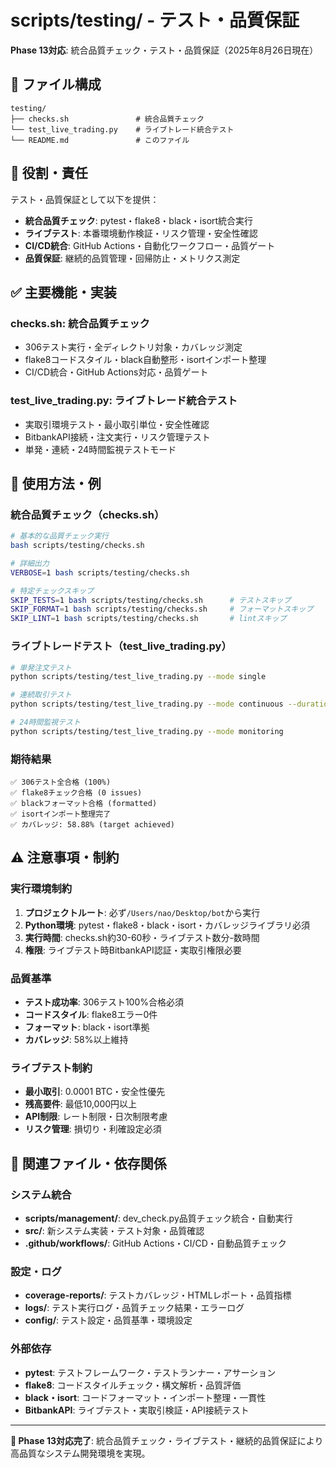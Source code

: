 # scripts/testing/ - テスト・品質保証

**Phase 13対応**: 統合品質チェック・テスト・品質保証（2025年8月26日現在）

## 📂 ファイル構成

```
testing/
├── checks.sh               # 統合品質チェック
└── test_live_trading.py    # ライブトレード統合テスト
└── README.md               # このファイル
```

## 🎯 役割・責任

テスト・品質保証として以下を提供：
- **統合品質チェック**: pytest・flake8・black・isort統合実行
- **ライブテスト**: 本番環境動作検証・リスク管理・安全性確認
- **CI/CD統合**: GitHub Actions・自動化ワークフロー・品質ゲート
- **品質保証**: 継続的品質管理・回帰防止・メトリクス測定

## ✅ 主要機能・実装

### **checks.sh**: 統合品質チェック
- 306テスト実行・全ディレクトリ対象・カバレッジ測定
- flake8コードスタイル・black自動整形・isortインポート整理
- CI/CD統合・GitHub Actions対応・品質ゲート

### **test_live_trading.py**: ライブトレード統合テスト
- 実取引環境テスト・最小取引単位・安全性確認
- BitbankAPI接続・注文実行・リスク管理テスト
- 単発・連続・24時間監視テストモード

## 🔧 使用方法・例

### **統合品質チェック（checks.sh）**
```bash
# 基本的な品質チェック実行
bash scripts/testing/checks.sh

# 詳細出力
VERBOSE=1 bash scripts/testing/checks.sh

# 特定チェックスキップ
SKIP_TESTS=1 bash scripts/testing/checks.sh      # テストスキップ
SKIP_FORMAT=1 bash scripts/testing/checks.sh     # フォーマットスキップ
SKIP_LINT=1 bash scripts/testing/checks.sh       # lintスキップ
```

### **ライブトレードテスト（test_live_trading.py）**
```bash
# 単発注文テスト
python scripts/testing/test_live_trading.py --mode single

# 連続取引テスト
python scripts/testing/test_live_trading.py --mode continuous --duration 2

# 24時間監視テスト
python scripts/testing/test_live_trading.py --mode monitoring
```

### **期待結果**
```
✅ 306テスト全合格 (100%)
✅ flake8チェック合格 (0 issues)
✅ blackフォーマット合格 (formatted)
✅ isortインポート整理完了
✅ カバレッジ: 58.88% (target achieved)
```

## ⚠️ 注意事項・制約

### **実行環境制約**
1. **プロジェクトルート**: 必ず`/Users/nao/Desktop/bot`から実行
2. **Python環境**: pytest・flake8・black・isort・カバレッジライブラリ必須
3. **実行時間**: checks.sh約30-60秒・ライブテスト数分-数時間
4. **権限**: ライブテスト時BitbankAPI認証・実取引権限必要

### **品質基準**
- **テスト成功率**: 306テスト100%合格必須
- **コードスタイル**: flake8エラー0件
- **フォーマット**: black・isort準拠
- **カバレッジ**: 58%以上維持

### **ライブテスト制約**
- **最小取引**: 0.0001 BTC・安全性優先
- **残高要件**: 最低10,000円以上
- **API制限**: レート制限・日次制限考慮
- **リスク管理**: 損切り・利確設定必須

## 🔗 関連ファイル・依存関係

### **システム統合**
- **scripts/management/**: dev_check.py品質チェック統合・自動実行
- **src/**: 新システム実装・テスト対象・品質確認
- **.github/workflows/**: GitHub Actions・CI/CD・自動品質チェック

### **設定・ログ**
- **coverage-reports/**: テストカバレッジ・HTMLレポート・品質指標
- **logs/**: テスト実行ログ・品質チェック結果・エラーログ
- **config/**: テスト設定・品質基準・環境設定

### **外部依存**
- **pytest**: テストフレームワーク・テストランナー・アサーション
- **flake8**: コードスタイルチェック・構文解析・品質評価
- **black・isort**: コードフォーマット・インポート整理・一貫性
- **BitbankAPI**: ライブテスト・実取引検証・API接続テスト

---

**🎯 Phase 13対応完了**: 統合品質チェック・ライブテスト・継続的品質保証により高品質なシステム開発環境を実現。
